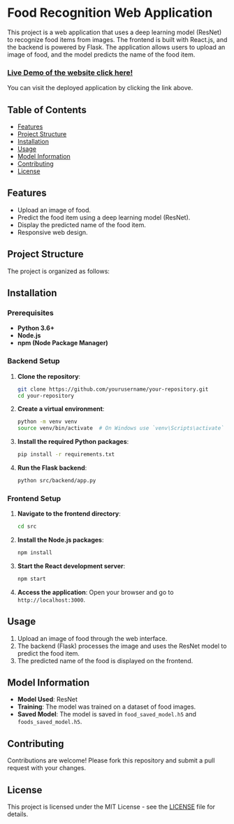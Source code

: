 # Food Recognition Web Application

This project is a web application that uses a deep learning model (ResNet) to recognize food items from images. The frontend is built with React.js, and the backend is powered by Flask. The application allows users to upload an image of food, and the model predicts the name of the food item.
### [Live Demo of the website click here! ](https://main.dg2f0zi3cpqzs.amplifyapp.com/)

You can visit the deployed application by clicking the link above.

## Table of Contents

- [Features](#features)
- [Project Structure](#project-structure)
- [Installation](#installation)
- [Usage](#usage)
- [Model Information](#model-information)
- [Contributing](#contributing)
- [License](#license)

## Features

- Upload an image of food.
- Predict the food item using a deep learning model (ResNet).
- Display the predicted name of the food item.
- Responsive web design.

## Project Structure

The project is organized as follows:


## Installation

### Prerequisites

- **Python 3.6+**
- **Node.js**
- **npm (Node Package Manager)**

### Backend Setup

1. **Clone the repository**:
    ```bash
    git clone https://github.com/yourusername/your-repository.git
    cd your-repository
    ```

2. **Create a virtual environment**:
    ```bash
    python -m venv venv
    source venv/bin/activate  # On Windows use `venv\Scripts\activate`
    ```

3. **Install the required Python packages**:
    ```bash
    pip install -r requirements.txt
    ```

4. **Run the Flask backend**:
    ```bash
    python src/backend/app.py
    ```

### Frontend Setup

1. **Navigate to the frontend directory**:
    ```bash
    cd src
    ```

2. **Install the Node.js packages**:
    ```bash
    npm install
    ```

3. **Start the React development server**:
    ```bash
    npm start
    ```

4. **Access the application**:
    Open your browser and go to `http://localhost:3000`.

## Usage

1. Upload an image of food through the web interface.
2. The backend (Flask) processes the image and uses the ResNet model to predict the food item.
3. The predicted name of the food is displayed on the frontend.

## Model Information

- **Model Used**: ResNet
- **Training**: The model was trained on a dataset of food images.
- **Saved Model**: The model is saved in `food_saved_model.h5` and `foods_saved_model.h5`.

## Contributing

Contributions are welcome! Please fork this repository and submit a pull request with your changes.

## License

This project is licensed under the MIT License - see the [LICENSE](LICENSE) file for details.
